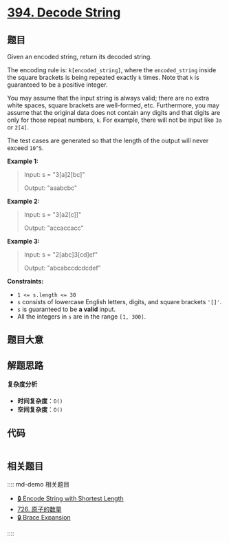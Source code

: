 # [394. Decode String](https://leetcode.com/problems/decode-string/)

## 题目

Given an encoded string, return its decoded string.

The encoding rule is: `k[encoded_string]`, where the `encoded_string` inside
the square brackets is being repeated exactly `k` times. Note that `k` is
guaranteed to be a positive integer.

You may assume that the input string is always valid; there are no extra white
spaces, square brackets are well-formed, etc. Furthermore, you may assume that
the original data does not contain any digits and that digits are only for
those repeat numbers, `k`. For example, there will not be input like `3a` or
`2[4]`.

The test cases are generated so that the length of the output will never
exceed `10^5`.

**Example 1:**

> Input: s = "3[a]2[bc]"
>
> Output: "aaabcbc"

**Example 2:**

> Input: s = "3[a2[c]]"
>
> Output: "accaccacc"

**Example 3:**

> Input: s = "2[abc]3[cd]ef"
>
> Output: "abcabccdcdcdef"

**Constraints:**

- `1 <= s.length <= 30`
- `s` consists of lowercase English letters, digits, and square brackets `'[]'`.
- `s` is guaranteed to be **a valid** input.
- All the integers in `s` are in the range `[1, 300]`.

## 题目大意

## 解题思路

#### 复杂度分析

- **时间复杂度**：`O()`
- **空间复杂度**：`O()`

## 代码

```javascript

```

## 相关题目

:::: md-demo 相关题目

- [🔒 Encode String with Shortest Length](https://leetcode.com/problems/encode-string-with-shortest-length)
- [726. 原子的数量](https://leetcode.com/problems/number-of-atoms)
- [🔒 Brace Expansion](https://leetcode.com/problems/brace-expansion)

::::
